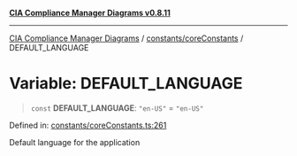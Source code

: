 [**CIA Compliance Manager Diagrams v0.8.11**](../../../README.md)

***

[CIA Compliance Manager Diagrams](../../../modules.md) / [constants/coreConstants](../README.md) / DEFAULT\_LANGUAGE

# Variable: DEFAULT\_LANGUAGE

> `const` **DEFAULT\_LANGUAGE**: `"en-US"` = `"en-US"`

Defined in: [constants/coreConstants.ts:261](https://github.com/Hack23/cia-compliance-manager/blob/d6eede30e4f01622fe18187e98b207e9a06a781f/src/constants/coreConstants.ts#L261)

Default language for the application

